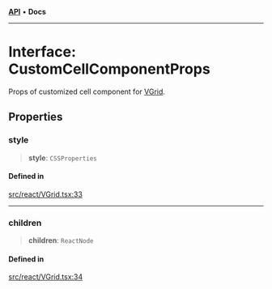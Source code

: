 [**API**](../../API.md) • **Docs**

***

# Interface: CustomCellComponentProps

Props of customized cell component for [VGrid](../functions/experimental_VGrid.md).

## Properties

### style

> **style**: `CSSProperties`

#### Defined in

[src/react/VGrid.tsx:33](https://github.com/inokawa/virtua/blob/7b801f16c7f1cf5eb033801b816966faaa8a6b18/src/react/VGrid.tsx#L33)

***

### children

> **children**: `ReactNode`

#### Defined in

[src/react/VGrid.tsx:34](https://github.com/inokawa/virtua/blob/7b801f16c7f1cf5eb033801b816966faaa8a6b18/src/react/VGrid.tsx#L34)
